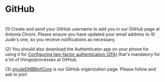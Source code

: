 # ##############################################################################
# GitHub #######################################################################
# ##############################################################################

(1)	Create and send your GitHub username to add you in our GitHub page at Antonia Chroni. Please ensure you have updated your email address to St Jude's one, so you receive notifications as necessary.

(2) You should also download the Authenticator app on your phone for using it for [Configuring two-factor authentication (2FA)](https://docs.github.com/en/authentication/securing-your-account-with-two-factor-authentication-2fa/configuring-two-factor-authentication) that's mandatory for a lot of things/processes at GitHub.

(3) [stjudeDNBBinfCore](https://github.com/stjudeDNBBinfCore) is our GitHub organization page. Please follow and ask to join!

